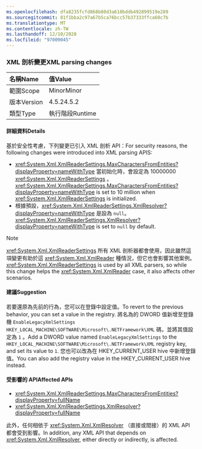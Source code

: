 ```yaml
---
ms.openlocfilehash: dfa8235fcfd868b80d3a610bddb492899519e289
ms.sourcegitcommit: 81f1bba2c97a67b5ca76bcc57b37333ffca60c7b
ms.translationtype: MT
ms.contentlocale: zh-TW
ms.lasthandoff: 12/10/2020
ms.locfileid: "97009045"
---
```

### <a name="xml-parsing-changes"></a><span data-ttu-id="9b8d2-101">XML 剖析變更</span><span class="sxs-lookup"><span data-stu-id="9b8d2-101">XML parsing changes</span></span>

| <span data-ttu-id="9b8d2-102">名稱</span><span class="sxs-lookup"><span data-stu-id="9b8d2-102">Name</span></span>    | <span data-ttu-id="9b8d2-103">值</span><span class="sxs-lookup"><span data-stu-id="9b8d2-103">Value</span></span>   |
|:--------|:--------|
| <span data-ttu-id="9b8d2-104">範圍</span><span class="sxs-lookup"><span data-stu-id="9b8d2-104">Scope</span></span>   | <span data-ttu-id="9b8d2-105">Minor</span><span class="sxs-lookup"><span data-stu-id="9b8d2-105">Minor</span></span>   |
| <span data-ttu-id="9b8d2-106">版本</span><span class="sxs-lookup"><span data-stu-id="9b8d2-106">Version</span></span> | <span data-ttu-id="9b8d2-107">4.5.2</span><span class="sxs-lookup"><span data-stu-id="9b8d2-107">4.5.2</span></span>   |
| <span data-ttu-id="9b8d2-108">類型</span><span class="sxs-lookup"><span data-stu-id="9b8d2-108">Type</span></span>    | <span data-ttu-id="9b8d2-109">執行階段</span><span class="sxs-lookup"><span data-stu-id="9b8d2-109">Runtime</span></span> |

#### <a name="details"></a><span data-ttu-id="9b8d2-110">詳細資料</span><span class="sxs-lookup"><span data-stu-id="9b8d2-110">Details</span></span>

<span data-ttu-id="9b8d2-111">基於安全性考慮，下列變更已引入 XML 剖析 API：</span><span class="sxs-lookup"><span data-stu-id="9b8d2-111">For security reasons, the following changes were introduced into XML parsing APIS:</span></span>

- <span data-ttu-id="9b8d2-112"><xref:System.Xml.XmlReaderSettings.MaxCharactersFromEntities?displayProperty=nameWithType> 當初始化時，會設定為 10000000 <xref:System.Xml.XmlReaderSettings> 。</span><span class="sxs-lookup"><span data-stu-id="9b8d2-112"><xref:System.Xml.XmlReaderSettings.MaxCharactersFromEntities?displayProperty=nameWithType> is set to 10 million when <xref:System.Xml.XmlReaderSettings> is initialized.</span></span>
- <span data-ttu-id="9b8d2-113">根據預設，<xref:System.Xml.XmlReaderSettings.XmlResolver?displayProperty=nameWithType> 是設為 `null`。</span><span class="sxs-lookup"><span data-stu-id="9b8d2-113"><xref:System.Xml.XmlReaderSettings.XmlResolver?displayProperty=nameWithType> is set to `null` by default.</span></span>

> [!NOTE]
> <span data-ttu-id="9b8d2-114"><xref:System.Xml.XmlReaderSettings> 所有 XML 剖析器都會使用，因此雖然這項變更有助於這 <xref:System.Xml.XmlReader> 種情況，但它也會影響其他案例。</span><span class="sxs-lookup"><span data-stu-id="9b8d2-114"><xref:System.Xml.XmlReaderSettings> is used by all XML parsers, so while this change helps the <xref:System.Xml.XmlReader> case, it also affects other scenarios.</span></span>

#### <a name="suggestion"></a><span data-ttu-id="9b8d2-115">建議</span><span class="sxs-lookup"><span data-stu-id="9b8d2-115">Suggestion</span></span>

<span data-ttu-id="9b8d2-116">若要還原為先前的行為，您可以在登錄中設定值。</span><span class="sxs-lookup"><span data-stu-id="9b8d2-116">To revert to the previous behavior, you can set a value in the registry.</span></span> <span data-ttu-id="9b8d2-117">將名為的 DWORD 值新增至登錄機 `EnableLegacyXmlSettings` `HKEY_LOCAL_MACHINE\SOFTWARE\Microsoft\.NETFramework\XML` 碼，並將其值設定為 `1` 。</span><span class="sxs-lookup"><span data-stu-id="9b8d2-117">Add a DWORD value named `EnableLegacyXmlSettings` to the `HKEY_LOCAL_MACHINE\SOFTWARE\Microsoft\.NETFramework\XML` registry key, and set its value to `1`.</span></span> <span data-ttu-id="9b8d2-118">您也可以改為在 HKEY_CURRENT_USER hive 中新增登錄值。</span><span class="sxs-lookup"><span data-stu-id="9b8d2-118">You can also add the registry value in the HKEY_CURRENT_USER hive instead.</span></span>

#### <a name="affected-apis"></a><span data-ttu-id="9b8d2-119">受影響的 API</span><span class="sxs-lookup"><span data-stu-id="9b8d2-119">Affected APIs</span></span>

- <xref:System.Xml.XmlReaderSettings.MaxCharactersFromEntities?displayProperty=fullName>
- <xref:System.Xml.XmlReaderSettings.XmlResolver?displayProperty=fullName>

<span data-ttu-id="9b8d2-120">此外，任何相依于 <xref:System.Xml.XmlResolver> （直接或間接）的 XML API 都會受到影響。</span><span class="sxs-lookup"><span data-stu-id="9b8d2-120">In addition, any XML API that depends on <xref:System.Xml.XmlResolver>, either directly or indirectly, is affected.</span></span>

<!--

#### Affected APIs

- `P:System.Xml.XmlReaderSettings.MaxCharactersFromEntities`
- `P:System.Xml.XmlReaderSettings.XmlResolver`

-->
